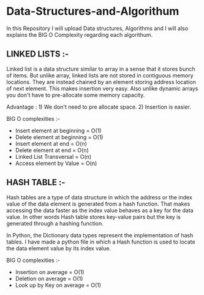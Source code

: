 # Data-Structures-and-Algorithum

In this Repository I will upload Data structures, Algorithms and I will also explains the BIG O Complexity regarding each algorithum.

## LINKED LISTS :- 

Linked list is a data structure similar to array in a sense that it stores bunch of items. But unlike array, linked lists are not stored in contiguous memory locations. They are instead chained by an element storing address location of next element. This makes insertion very easy. Also unlike dynamic arrays you don't have to pre-allocate some memory capacity.

Advantage : 1) We don't need to pre allocate space.
            2) Insertion is easier.
            
BIG O complexities :- 

- Insert element at beginning = O(1)
- Delete element at beginning = O(1)
- Insert element at end = O(n)
- Delete element at end = O(n)
- Linked List Transversal = O(n)
- Access element by Value = O(n)


## HASH TABLE :-

Hash tables are a type of data structure in which the address or the index value of the data element is generated from a hash function. That makes accessing the data faster as the index value behaves as a key for the data value. In other words Hash table stores key-value pairs but the key is generated through a hashing function.

In Python, the Dictionary data types represent the implementation of hash tables. I have made a python file in which a Hash function is used to locate the data element value by its index value.

BIG O complexities :- 

- Insertion on average = O(1)
- Deletion on average = O(1)
- Look up by Key on average = O(1)
     
